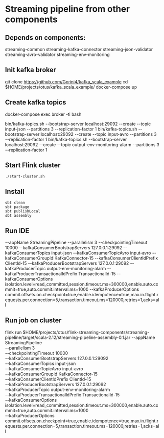 # Streaming pipeline from other components

## Depends on components:
streaming-common
streaming-kafka-connector
streaming-json-validator
streaming-avro-validator
streaming-env-monitoring


## Init kafka broker 
git clone https://github.com/Gorini4/kafka_scala_example
cd $HOME/projects/otus/kafka_scala_example/
docker-compose up


## Create kafka topics
docker-compose exec broker -ti bash

bin/kafka-topics.sh --bootstrap-server localhost:29092 --create --topic input-json --partitions 3 --replication-factor 1
bin/kafka-topics.sh --bootstrap-server localhost:29092 --create --topic input-avro --partitions 3 --replication-factor 1
bin/kafka-topics.sh --bootstrap-server localhost:29092 --create --topic output-env-monitoring-alarm --partitions 3 --replication-factor 1

## Start Flink cluster
```
./start-cluster.sh
```
## Install
```
sbt clean
sbt package
sbt publishLocal
sbt assembly
```



## Run IDE
--appName StreamingPipeline 
--parallelism 3
--checkpointingTimeout 10000
--kafkaConsumerBootstrapServers 127.0.0.1:29092 
--kafkaConsumerTopics input-json
--kafkaConsumerTopicAvro input-avro
--kafkaConsumerGroupId KafkaConnector-15 
--kafkaConsumerClientIdPrefix ClientId-15 
--kafkaProducerBootstrapServers 127.0.0.1:29092 
--kafkaProducerTopic output-env-monitoring-alarm 
--kafkaProducerTransactionalIdPrefix TransactionalId-15 
--kafkaConsumerOptions isolation.level=read_committed,session.timeout.ms=300000,enable.auto.commit=true,auto.commit.interval.ms=1000
--kafkaProducerOptions commit.offsets.on.checkpoint=true,enable.idempotence=true,max.in.flight.requests.per.connection=5,transaction.timeout.ms=120000,retries=1,acks=all     

## Run job on cluster
flink run $HOME/projects/otus/flink-streaming-components/streaming-pipeline/target/scala-2.12/streaming-pipeline-assembly-0.1.jar --appName StreamingPipeline \
--parallelism 3 \
--checkpointingTimeout 10000 \
--kafkaConsumerBootstrapServers 127.0.0.1:29092 \
--kafkaConsumerTopics input-json \
--kafkaConsumerTopicAvro input-avro \
--kafkaConsumerGroupId KafkaConnector-15 \
--kafkaConsumerClientIdPrefix ClientId-15 \
--kafkaProducerBootstrapServers 127.0.0.1:29092 \
--kafkaProducerTopic output-env-monitoring-alarm \
--kafkaProducerTransactionalIdPrefix TransactionalId-15 \
--kafkaConsumerOptions isolation.level=read_committed,session.timeout.ms=300000,enable.auto.commit=true,auto.commit.interval.ms=1000 \
--kafkaProducerOptions commit.offsets.on.checkpoint=true,enable.idempotence=true,max.in.flight.requests.per.connection=5,transaction.timeout.ms=120000,retries=1,acks=all
